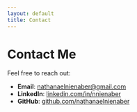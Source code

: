 ```yaml
---
layout: default
title: Contact
---
```


# Contact Me

Feel free to reach out:

- **Email**: [nathanaelnienaber@gmail.com](mailto:nathanaelnienaber@gmail.com)
- **LinkedIn**: [linkedin.com/in/nnienaber](https://www.linkedin.com/in/nnienaber/)
- **GitHub**: [github.com/nathanaelnienaber](https://github.com/nathanaelnienaber)
